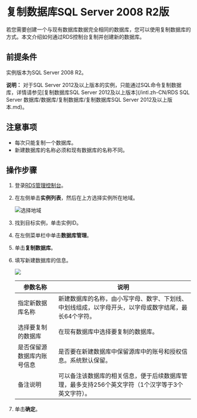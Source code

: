 # 复制数据库SQL Server 2008 R2版

若您需要创建一个与现有数据库数据完全相同的数据库，您可以使用复制数据库的方式。本文介绍如何通过RDS控制台复制并创建新的数据库。

## 前提条件

实例版本为SQL Server 2008 R2。

**说明：** 对于SQL Server 2012及以上版本的实例，只能通过SQL命令复制数据库，详情请参见[复制数据库SQL Server 2012及以上版本](/intl.zh-CN/RDS SQL Server 数据库/数据库/复制数据库/复制数据库SQL Server 2012及以上版本.md)。

## 注意事项

-   每次只能复制一个数据库。
-   新建数据库的名称必须和现有数据库的名称不同。

## 操作步骤

1.  登录[RDS管理控制台](https://rdsnew.console.aliyun.com/console/index#/rdsList/)。
2.  在左侧单击**实例列表**，然后在上方选择实例所在地域。

    ![选择地域](https://static-aliyun-doc.oss-accelerate.aliyuncs.com/assets/img/zh-CN/3074469951/p36543.png)

3.  找到目标实例，单击实例ID。
4.  在左侧菜单栏中单击**数据库管理**。
5.  单击**复制数据库**。
6.  填写新建数据库的信息。

    ![](https://static-aliyun-doc.oss-accelerate.aliyuncs.com/assets/img/zh-CN/3803729951/p3112.png)

    |参数名称|说明|
    |----|--|
    |指定新数据库名称|新建数据库的名称，由小写字母、数字、下划线、中划线组成，以字母开头，以字母或数字结尾，最长64个字符。|
    |选择要复制的数据库|在现有数据库中选择要复制的数据库。|
    |是否保留源数据库内账号信息|是否要在新建数据库中保留源库中的账号和授权信息。系统默认保留。|
    |备注说明|可以备注该数据库的相关信息，便于后续数据库管理，最多支持256个英文字符（1个汉字等于3个英文字符）。|

7.  单击**确定**。

